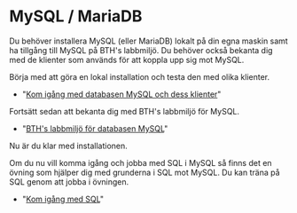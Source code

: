 ---
...
MySQL / MariaDB
==================================

Du behöver installera MySQL (eller MariaDB) lokalt på din egna maskin samt ha tillgång till MySQL på BTH's labbmiljö. Du behöver också bekanta dig med de klienter som används för att koppla upp sig mot MySQL.

Börja med att göra en lokal installation och testa den med olika klienter.

* "[Kom igång med databasen MySQL och dess klienter](kunskap/kom-igang-med-databasen-mysql-och-dess-klienter)"

Fortsätt sedan att bekanta dig med BTH's labbmiljö för MySQL.

* "[BTH's labbmiljö för databasen MySQL](kunskap/bth-s-labbmiljo-for-databasen-mysql)"

Nu är du klar med installationen.

Om du nu vill komma igång och jobba med SQL i MySQL så finns det en övning som hjälper dig med grunderna i SQL mot MySQL. Du kan träna på SQL genom att jobba i övningen.

* "[Kom igång med SQL](uppgift/kom-igang-med-sql)"

